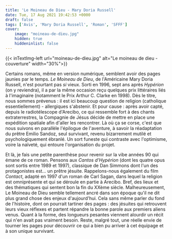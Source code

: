 ```yaml
---
title: 'Le Moineau de Dieu - Mary Doria Russell'
date: Tue, 17 Aug 2021 19:42:53 +0000
draft: false
tags: ['Avis', 'Mary Doria Russell', 'Roman', 'SFFF']
cover: 
    image: "moineau-de-dieu.jpg"
    hidden: true
    hiddeninlist: false
---
```


{{< inTextImg-left url="moineau-de-dieu.jpg" alt="Le moineau de dieu - couverture" width="30%">}} 

Certains romans, même en version numérique, semblent avoir des pages jaunies par le temps. _Le Moineau de Dieu_, de l'Américaine Mary Doria Russell, n'est pourtant pas _si_ vieux. Sorti en 1996, sept ans après _Hypérion_ (on y reviendra), il a par la même occasion reçu quelques prix littéraires liés à l'imaginaire (notamment le Prix Arthur C. Clarke en 1998). Dès le titre, nous sommes prévenus : il est ici beaucoup question de religion (catholique essentiellement) - allergiques s'abstenir. Et pour cause : après avoir capté, depuis le radiotélescope d'Arecibo, ce qui ressemble fort à des chants extraterrestres, la Compagnie de Jésus décide de mettre en place une expédition spatiale afin d'aller les rencontrer. Là où ça se corse, c'est que nous suivons en parallèle l'épilogue de l'aventure, à savoir la réadaptation du prêtre Emilio Sandoz, seul survivant, revenu bizarrement mutilé et psychologiquement ébranlé. Un sort funeste qui contraste avec l'optimisme, voire la naïveté, qui entoure l'organisation du projet.

Et là, je fais une petite parenthèse pour revenir sur la vibe années 90 qui émane de ce roman. Pensons aux _Cantos d'Hypérion_ (dont les quatre opus sont sortis entre 1989 et 1997), classique de Dan Simmons dont l'un des protagonistes est... un prêtre jésuite. Rappelons-nous également du film _Contact_, adapté en 1997 d'un roman de Carl Sagan, dans lequel la religion est omniprésente et qui se déroule en partie à Arecibo. Bref, des lieux et des thématiques qui sentent bon la fin du XXème siècle. Malheureusement, Le Moineau de Dieu semble tellement ancré dans son époque qu'il ne dit plus grand chose des enjeux d'aujourd'hui. Cela sans même parler du fond de l'histoire, dont on pourrait tartiner des pages : des jésuites qui retrouvent leurs vieux réflexes et partent répandre la bonne parole aux premiers aliens venus. Quant à la forme, des longueurs pesantes viennent alourdir un récit qui n'en avait pas vraiment besoin. Reste, malgré tout, une réelle envie de tourner les pages pour découvrir ce qui a bien pu arriver à cet équipage et à son unique survivant.